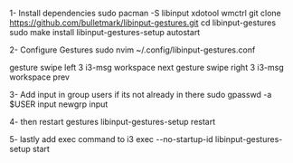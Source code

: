 1- Install dependencies
sudo pacman -S libinput xdotool wmctrl
git clone https://github.com/bulletmark/libinput-gestures.git
cd libinput-gestures
sudo make install
libinput-gestures-setup autostart

2- Configure Gestures
sudo nvim ~/.config/libinput-gestures.conf

gesture swipe left  3 i3-msg workspace next
gesture swipe right 3 i3-msg workspace prev

3- Add input in group users if its not already in there
sudo gpasswd -a $USER input
newgrp input

4- then restart gestures
libinput-gestures-setup restart

5- lastly add exec command to i3
exec --no-startup-id libinput-gestures-setup start


